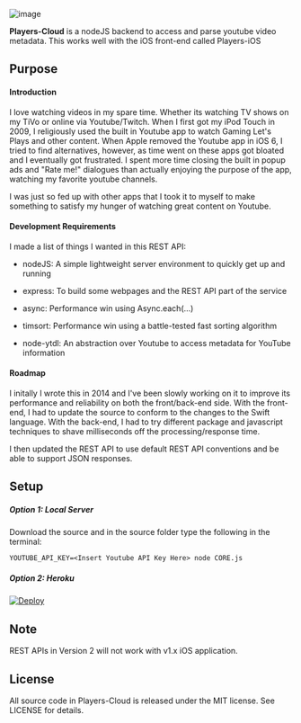 ![image](https://github.com/nextseto/ytn-cloud/blob/master/assets/banner.png)

**Players-Cloud** is a nodeJS backend to access and parse youtube video metadata. This works well with the iOS front-end called Players-iOS

## Purpose

#### Introduction

I love watching videos in my spare time. Whether its watching TV shows on my TiVo or online via Youtube/Twitch. When I first got my iPod Touch in 2009, I religiously used the built in Youtube app to watch Gaming Let's Plays and other content. When Apple removed the Youtube app in iOS 6, I tried to find alternatives, however, as time went on these apps got bloated and I eventually got frustrated. I spent more time closing the built in popup ads and "Rate me!" dialogues than actually enjoying the purpose of the app, watching my favorite youtube channels.

I was just so fed up with other apps that I took it to myself to make something to satisfy my hunger of watching great content on Youtube.

#### Development Requirements

I made a list of things I wanted in this REST API:

- nodeJS: A simple lightweight server environment to quickly get up and running

- express: To build some webpages and the REST API part of the service

- async: Performance win using Async.each(...)

- timsort: Performance win using a battle-tested fast sorting algorithm

- node-ytdl: An abstraction over Youtube to access metadata for YouTube information

#### Roadmap

I initally I wrote this in 2014 and I've been slowly working on it to improve its performance and reliability on both the front/back-end side. With the front-end, I had to update the source to conform to the changes to the Swift language. With the back-end, I had to try different package and javascript techniques to shave milliseconds off the processing/response time.

I then updated the REST API to use default REST API conventions and be able to support JSON responses.

## Setup

##### Option 1: Local Server

Download the source and in the source folder type the following in the terminal:

```
YOUTUBE_API_KEY=<Insert Youtube API Key Here> node CORE.js
```

##### Option 2: Heroku

[![Deploy](https://www.herokucdn.com/deploy/button.png)](https://heroku.com/deploy)

## Note

REST APIs in Version 2 will not work with v1.x iOS application.

## License

All source code in Players-Cloud is released under the MIT license. See LICENSE for details.